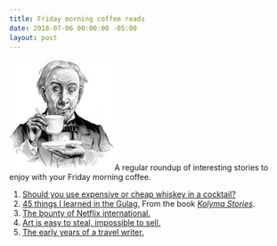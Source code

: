 ```yaml
---
title: Friday morning coffee reads
date: 2018-07-06 00:00:00 -05:00
layout: post
---
```


![](/assets/images/3b50391u-Edit-800-189x200.jpg)A regular roundup of interesting stories to enjoy with your Friday morning coffee.

1. [Should you use expensive or cheap whiskey in a cocktail?](http://whiskyadvocate.com/dram-debate-expensive-cheap-whiskey/)
2. [45 things I learned in the Gulag.](https://www.theparisreview.org/blog/2018/06/12/forty-five-things-i-learned-in-the-gulag/) From the book _[Kolyma Stories](https://amzn.to/2lXAKfj)_.
3. [The bounty of Netflix international.](https://www.nytimes.com/2018/06/29/movies/netflix-international-films.html)
4. [Art is easy to steal, impossible to sell.](https://www.bloomberg.com/news/articles/2018-06-26/the-pros-and-cons-of-stealing-fine-art)
5. [The early years of a travel writer.](https://longreads.com/2018/07/05/letters-from-trenton/)

